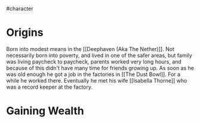 #character 
# Origins
Born into modest means in the [[Deephaven (Aka The Nether)]]. Not necessarily born into poverty, and lived in one of the safer areas, but family was living paycheck to paycheck, parents worked very long hours, and because of this didn't have many time for friends growing up. As soon as he was old enough he got a job in the factories in [[The Dust Bowl]]. For a while he worked there. Eventually he met his wife [[Isabella Thorne]] who was a record keeper at the factory.
# Gaining Wealth
